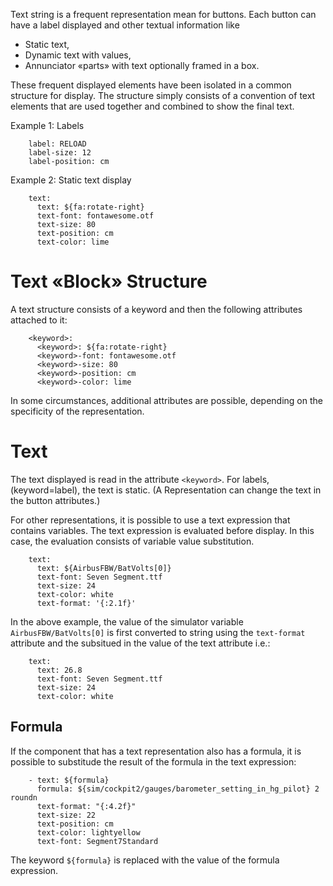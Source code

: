 Text string is a frequent representation mean for buttons. Each button can have a label displayed and other textual information like

- Static text,
- Dynamic text with values,
- Annunciator «parts» with text optionally framed in a box.

These frequent displayed elements have been isolated in a common structure for display. The structure simply consists of a convention of text elements that are used together and combined to show the final text.

Example 1: Labels

```
    label: RELOAD
    label-size: 12
    label-position: cm
```

Example 2: Static text display

```
    text:
      text: ${fa:rotate-right}
      text-font: fontawesome.otf
      text-size: 80
      text-position: cm
      text-color: lime
```

# Text «Block» Structure

A text structure consists of a keyword and then the following attributes attached to it:

```
    <keyword>:
      <keyword>: ${fa:rotate-right}
      <keyword>-font: fontawesome.otf
      <keyword>-size: 80
      <keyword>-position: cm
      <keyword>-color: lime
```

In some circumstances, additional attributes are possible, depending on the specificity of the representation.

# Text

The text displayed is read in the attribute `<keyword>`. For labels, (keyword=label), the text is static. (A Representation can change the text in the button attributes.)

For other representations, it is possible to use a text expression that contains variables. The text expression is evaluated before display. In this case, the evaluation consists of variable value substitution.

```
    text:
      text: ${AirbusFBW/BatVolts[0]}
      text-font: Seven Segment.ttf
      text-size: 24
      text-color: white
      text-format: '{:2.1f}'
```

In the above example, the value of the simulator variable `AirbusFBW/BatVolts[0]` is first converted to string using the `text-format` attribute and the subsitued in the value of the text attribute i.e.:

```
    text:
	  text: 26.8
      text-font: Seven Segment.ttf
      text-size: 24
      text-color: white
```

## Formula

If the component that has a text representation also has a formula, it is possible to substitude the result of the formula in the text expression:

```
	- text: ${formula}
	  formula: ${sim/cockpit2/gauges/barometer_setting_in_hg_pilot} 2 roundn
	  text-format: "{:4.2f}"
	  text-size: 22
	  text-position: cm
	  text-color: lightyellow
	  text-font: Segment7Standard
```

The keyword `${formula}` is replaced with the value of the formula expression.
